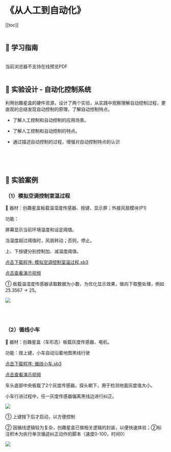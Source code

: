 # 《从人工到自动化》

[[toc]]
<br><br>

## 📒 学习指南

<br>
<object data="/tutorial/starbox_yj/pdf/第9课从人工到自动化.pdf" type="application/pdf" width=1200 height=800 name="从人工到自动化">
当前浏览器不支持在线预览PDF
</object>

<br>
<br>

## 📐 实验设计 - 自动化控制系统

利用创趣星盒的硬件资源，设计了两个实验，从实践中观察理解自动控制过程，更直观的总结发现自动控制的原理，了解自动控制特点。

- 了解人工控制和自动控制的应用场景。

- 了解人工控制和自动控制的特点。

- 通过描述自动控制的过程，增强对自动控制特点的认识

<br><br><br>

## 🌰 实验案例

### （1）模拟空调控制室温过程

🧰 器材：创趣星盒板载温湿度传感器、按键、显示屏；外接风扇模块(P1)

功能：

屏幕显示当前环境温度和设定阈值。

当温度超过阈值时，风扇转动；否则，停止。

上、下按键分别控制加、减温度阈值。

<a href="/tutorial/starbox_yj/sb3/03/模拟空调控制室温过程.sb3">点击下载程序: 模拟空调控制室温过程.sb3</a>

<a href="https://www.bilibili.com/video/BV1JiYaz9EEi/?spm_id_from=333.1387.upload.video_card.click&vd_source=d34a80bae9d64a0c5a0716bd47877802" target="_blank">点击查看演示视频</a>

① 板载温湿度传感器读取数据为小数，为优化显示效果，做向下取整处理，例如25.3567 -> 25。

<img src="/images/03/模拟空调控制室温过程.png">

<br><br>

### （2）循线小车

🧰 器材：创趣星盒（车形态）板载灰度传感器、电机。

功能：按上键，小车自动沿着地图黑线行驶

<a href="/tutorial/starbox_yj/sb3/03/循线小车.sb3">点击下载程序: 循线小车.sb3</a>

<a href="https://www.bilibili.com/video/BV1ziYaz9EBs/?spm_id_from=333.1387.upload.video_card.click&vd_source=d34a80bae9d64a0c5a0716bd47877802" target="_blank">点击查看演示视频</a>

车头底部中央板载了2个灰度传感器，探头朝下，用于检测地面灰度值大小。

小车行进过程中，任一灰度传感器偏离黑线边进行纠正。

<img src="/images/03/循线小车原理.png">

① 上键按下后才启动，以方便控制

② 因循线逻辑较为复杂，创趣星盒已做相关逻辑的封装，以便快速体验；②标注积木为执行单次循迹纠正动作的脚本（速度0-100，时间0）

<img src="/images/03/循线小车.png">












